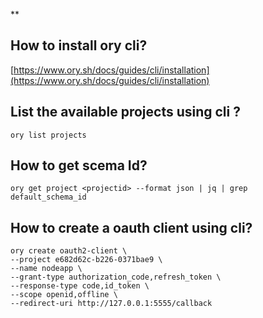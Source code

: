 **

## How to install ory cli?

[https://www.ory.sh/docs/guides/cli/installation](https://www.ory.sh/docs/guides/cli/installation)



## List the available projects using cli ?

    ory list projects

## How to get scema Id?

 `ory get project <projectid> --format json | jq | grep default_schema_id`


## How to create a oauth client using cli?

    ory create oauth2-client \  
    --project e682d62c-b226-0371bae9 \  
    --name nodeapp \  
    --grant-type authorization_code,refresh_token \  
    --response-type code,id_token \  
    --scope openid,offline \  
    --redirect-uri http://127.0.0.1:5555/callback

